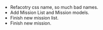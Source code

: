 * Refacotry css name, so much bad names.
* Add Mission List and Mission models.
* Finish new mission list.
* Finish new mission.
